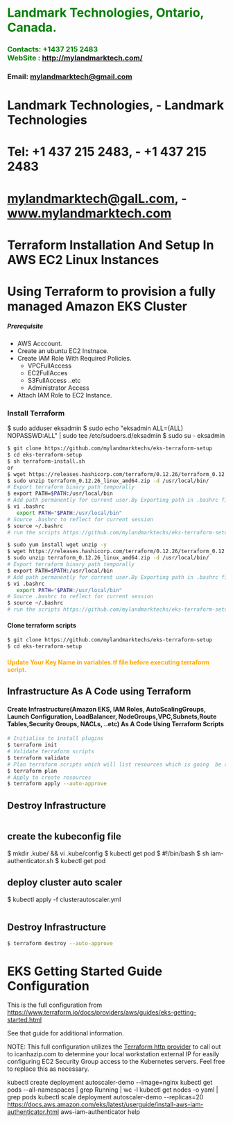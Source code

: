 #  **<span style="color:green">Landmark Technologies, Ontario, Canada.</span>**
### **<span style="color:green">Contacts: +1437 215 2483<br> WebSite : <http://mylandmarktech.com/></span>**
### **Email: mylandmarktech@gmail.com**
# Landmark Technologies,  -    Landmark Technologies 
# Tel: +1 437 215 2483,   -     +1 437 215 2483 
# mylandmarktech@gaIL.com,  -    www.mylandmarktech.com 
# Terraform Installation And Setup In AWS EC2 Linux Instances
#  Using Terraform to provision a fully managed Amazon EKS Cluster

##### Prerequisite
+ AWS Acccount.
+ Create an ubuntu EC2 Instnace.
+ Create IAM Role With Required Policies.
   + VPCFullAccess
   + EC2FullAcces
   + S3FullAccess  ..etc
   + Administrator Access
+ Attach IAM Role to EC2 Instance.

### Install Terraform
$ sudo adduser eksadmin
$ sudo echo "eksadmin  ALL=(ALL) NOPASSWD:ALL" | sudo tee /etc/sudoers.d/eksadmin
$ sudo su - eksadmin
``` sh
$ git clone https://github.com/mylandmarktechs/eks-terraform-setup
$ cd eks-terraform-setup
$ sh terraform-install.sh
or
$ wget https://releases.hashicorp.com/terraform/0.12.26/terraform_0.12.26_linux_amd64.zip
$ sudo unzip terraform_0.12.26_linux_amd64.zip -d /usr/local/bin/
# Export terraform binary path temporally
$ export PATH=$PATH:/usr/local/bin
# Add path permanently for current user.By Exporting path in .bashrc file at end of file.
$ vi .bashrc
   export PATH="$PATH:/usr/local/bin"
# Source .bashrc to reflect for current session
$ source ~/.bashrc  
# run the scripts https://github.com/mylandmarktechs/eks-terraform-setup/blob/main/terraform-install.sh

$ sudo yum install wget unzip -y
$ wget https://releases.hashicorp.com/terraform/0.12.26/terraform_0.12.26_linux_amd64.zip
$ sudo unzip terraform_0.12.26_linux_amd64.zip -d /usr/local/bin/
# Export terraform binary path temporally
$ export PATH=$PATH:/usr/local/bin
# Add path permanently for current user.By Exporting path in .bashrc file at end of file.
$ vi .bashrc
   export PATH="$PATH:/usr/local/bin"
# Source .bashrc to reflect for current session
$ source ~/.bashrc  
# run the scripts https://github.com/mylandmarktechs/eks-terraform-setup/blob/main/terraform-install.sh
```
#### Clone terraform scripts
``` sh
$ git clone https://github.com/mylandmarktechs/eks-terraform-setup
$ cd eks-terraform-setup
```
#### <span style="color:orange">Update Your Key Name in variables.tf file before executing terraform script.</span>
## Infrastructure As A Code using Terraform
#### Create Infrastructure(Amazon EKS, IAM Roles, AutoScalingGroups, Launch Configuration, LoadBalancer, NodeGroups,VPC,Subnets,Route Tables,Security Groups, NACLs, ..etc) As A Code Using Terraform Scripts
``` sh
# Initialise to install plugins
$ terraform init 
# Validate terraform scripts
$ terraform validate 
# Plan terraform scripts which will list resources which is going  be created.
$ terraform plan 
# Apply to create resources
$ terraform apply --auto-approve
```

##  Destroy Infrastructure  
```sh
```
## create the kubeconfig file  
$ mkdir .kube/ && vi .kube/config
$ kubectl get pod
$ #!/bin/bash 
$ sh iam-authenticator.sh 
$ kubectl get pod
## deploy cluster auto scaler
$ kubectl apply -f clusterautoscaler.yml

 ```
```
##  Destroy Infrastructure  
```sh
$ terraform destroy --auto-approve 
```


# EKS Getting Started Guide Configuration

This is the full configuration from https://www.terraform.io/docs/providers/aws/guides/eks-getting-started.html

See that guide for additional information.

NOTE: This full configuration utilizes the [Terraform http provider](https://www.terraform.io/docs/providers/http/index.html) to call out to icanhazip.com to determine your local workstation external IP for easily configuring EC2 Security Group access to the Kubernetes servers. Feel free to replace this as necessary.


kubectl create deployment autoscaler-demo --image=nginx
kubectl get pods --all-namespaces | grep Running | wc -l
kubectl get nodes -o yaml | grep pods
kubectl scale deployment autoscaler-demo --replicas=20
https://docs.aws.amazon.com/eks/latest/userguide/install-aws-iam-authenticator.html
aws-iam-authenticator help
